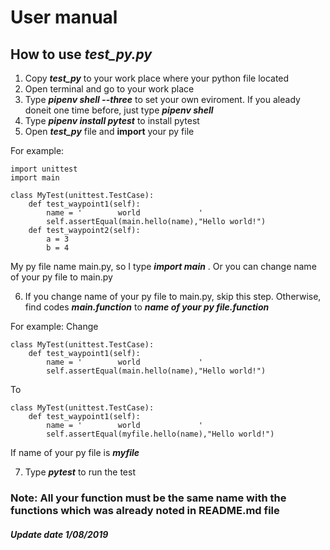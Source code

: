# User manual

## How to use *test_py.py*
1. Copy __*test_py*__ to your work place where your python file located
2. Open terminal and go to your work place 
3. Type **_pipenv shell --three_** to set your own eviroment. If you aleady doneit one time before, just type **_pipenv shell_**
4. Type **_pipenv install pytest_** to install pytest
5. Open __*test_py*__ file and **import** your py file

For example:
```
import unittest
import main

class MyTest(unittest.TestCase):
    def test_waypoint1(self):
        name = '        world             '
        self.assertEqual(main.hello(name),"Hello world!")
    def test_waypoint2(self):
        a = 3
        b = 4

```

My py file name main.py, so I type **_import main_** . Or you can change name of your py file to main.py

6. If you change name of your py file to main.py, skip this step. Otherwise, find codes **_main.function_** to **_name of your py file.function_**

For example:
Change
```
class MyTest(unittest.TestCase):
    def test_waypoint1(self):
        name = '        world             '
        self.assertEqual(main.hello(name),"Hello world!")
```
To
```
class MyTest(unittest.TestCase):
    def test_waypoint1(self):
        name = '        world             '
        self.assertEqual(myfile.hello(name),"Hello world!")
```

If name of your py file is **_myfile_**

7. Type **_pytest_** to run the test

### Note: All your function must be the same name with the functions which was already noted in README.md file


##### Update date 1/08/2019

